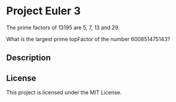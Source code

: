 # Project Euler 3

The prime factors of 13195 are 5, 7, 13 and 29.

What is the largest prime topFactor of the number 600851475143?

## Description

## License

This project is licensed under the MIT License.
